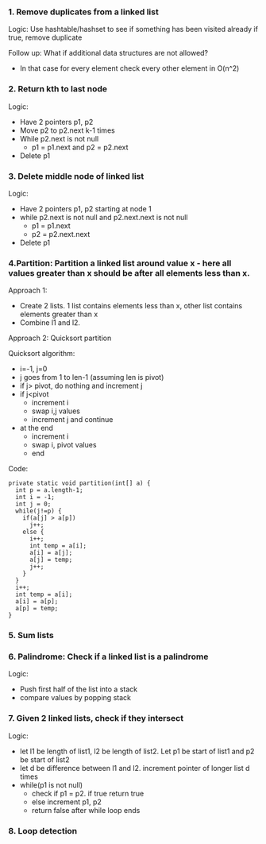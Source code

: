 
### 1. Remove duplicates from a linked list

Logic: Use hashtable/hashset to see if something has been visited already if true, remove duplicate

Follow up: What if additional data structures are not allowed?
  - In that case for every element check every other element in O(n^2)

### 2. Return kth to last node

Logic:
- Have 2 pointers p1, p2
- Move p2 to p2.next k-1 times
- While p2.next is not null
  - p1 = p1.next and p2 = p2.next
- Delete p1

### 3. Delete middle node of linked list

Logic: 
- Have 2 pointers p1, p2 starting at node 1
- while p2.next is not null and p2.next.next is not null
  - p1 = p1.next
  - p2 = p2.next.next
- Delete p1

### 4.Partition: Partition a linked list around value x - here all values greater than x should be after all elements less than x.

Approach 1:

- Create 2 lists. 1 list contains elements less than x, other list contains elements greater than x
- Combine l1 and l2.

Approach 2: Quicksort partition

Quicksort algorithm:
- i=-1, j=0
- j goes from 1 to len-1 (assuming len is pivot)
- if j> pivot, do nothing and increment j
- if j<pivot
  - increment i
  - swap i,j values
  - increment j and continue
- at the end
  - increment i
  - swap i, pivot values
  - end

Code:

    private static void partition(int[] a) {
      int p = a.length-1;
      int i = -1;
      int j = 0;
      while(j!=p) {
        if(a[j] > a[p])
          j++;
        else {
          i++;
          int temp = a[i];
          a[i] = a[j];
          a[j] = temp;
          j++;
        }
      }
      i++;
      int temp = a[i];
      a[i] = a[p];
      a[p] = temp;
    }

### 5. Sum lists

### 6. Palindrome: Check if a linked list is a palindrome

Logic: 
- Push first half of the list into a stack
- compare values by popping stack

### 7. Given 2 linked lists, check if they intersect

Logic:

- let l1 be length of list1, l2 be length of list2. Let p1 be start of list1 and p2 be start of list2
- let d be difference between l1 and l2. increment pointer of longer list d times
- while(p1 is not null)
  - check if p1 = p2. if true return true
  - else increment p1, p2
  - return false after while loop ends

### 8. Loop detection
